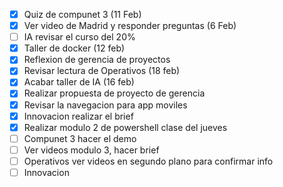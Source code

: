 - [x] Quiz de compunet 3 (11 Feb)
- [x] Ver video de Madrid y responder preguntas (6 Feb)
- [ ] IA revisar el curso del 20%
- [x] Taller de docker (12 feb)
- [x] Reflexion de gerencia de proyectos
- [x] Revisar lectura de Operativos (18 feb)
- [x] Acabar taller de IA (16 feb)
- [x] Realizar propuesta de proyecto de gerencia
- [x] Revisar la navegacion para app moviles
- [x] Innovacion realizar el brief
- [x] Realizar modulo 2 de powershell clase del jueves
- [ ] Compunet 3 hacer el demo
- [ ] Ver videos modulo 3, hacer brief
- [ ] Operativos ver videos en segundo plano para confirmar info
- [ ] Innovacion